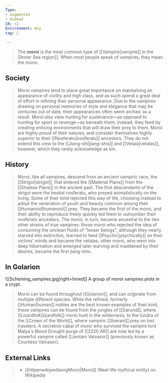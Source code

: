 ```yaml
---
Type:
- augmented
- Undead
CR: +2
Environment: Any
tag: 👹

---
```


> The **moroi** is the most common type of [[Vampire|vampire]] in the [[Inner Sea region]]. When most people speak of vampires, they mean the moroi.



## Society

> Moroi vampires tend to place great importance on maintaining an appearance of civility and high class, and as such spend a great deal of effort in refining their personal appearance. Due to the vampires drawing on personal memories of style and elegance that may be centuries out of date, their appearances often seem archaic as a result. Moroi also view hunting for sustenance—as opposed to hunting for sport or revenge—as beneath them; instead, they feed by creating enticing environments that will draw their prey to them.
> Moroi are highly proud of their natures, and consider themselves highly superior to their [[Nosferatu|nosferatu]] ancestors. They do not extend this view to the [[Jiang-shi|jiang-shis]] and [[Vetala|vetalas]], however, which they rarely acknowledge as kin.


## History

> Moroi, like all vampires, descend from an ancient vampiric race, the [[Strigoi|strigoi]], that entered the [[Material Plane]] from the [[Shadow Plane]] in the ancient past. The first descendants of the strigoi were the bestial nosferatu, who preyed animalistically on the living. Some of their kind rejected this way of life, choosing instead to adopt the veneration of youth and beauty common among their [[Humanoid|humanoid]] prey. They became the first of the moroi, and their ability to reproduce freely quickly led them to outnumber their nosferatu ancestors.
> The moroi, in turn, became ancestral to the two other strains of true vampires: those moroi who rejected the idea of consuming the unclean fluids of "lesser beings", although they nearly starved into extinction, learned to feed [[Psychic|psychically]] on their victims' minds and became the vetalas; other moroi, who went into deep hibernation and emerged later starving and maddened by their desires, became the first jiang-shis.


## In Golarion

![[Scheming_vampires.jpg|right+hmed]] 
 A group of moroi vampires plots in a crypt.
> Moroi can be found throughout [[Golarion]], and can originate from multiple different species. While the refined, formerly [[Human|human]] nobles are the best known examples of their kind, these vampires can be found from the jungles of [[Garund]], where [[Lizardfolk|lizardfolk]] moroi hunt in the wilderness, to the tundra of the [[Crown of the World]], where vampiric [[Ilverani]] prey on lost travelers.
> A secretive cabal of moroi who survived the vampire lord Malya's Blood Drought purge of [[3220 AR]] are now led by a powerful vampire called [[Jentani Valvasor]] (previously known as Countess Valvasor).




## External Links

> - [[httpenwikipediaorgMoroi|Moroi]] (Real-life mythical entity) on Wikipedia





